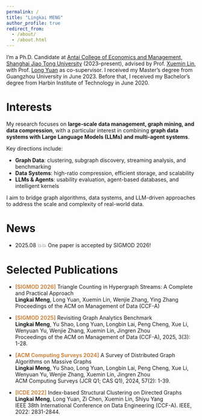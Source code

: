 ```yaml
---
permalink: /
title: "Lingkai MENG"
author_profile: true
redirect_from: 
  - /about/
  - /about.html
---
```


I’m a Ph.D. Candidate at [Antai College of Economics and Management, Shanghai Jiao Tong University](https://www.acem.sjtu.edu.cn/) (2023–present), advised by Prof. [Xuemin Lin](https://scholar.google.com/citations?user=j6rglkYAAAAJ&hl=en), with Prof. [Long Yuan](https://longyuancn.github.io/) as co-supervisor. I received my Master’s degree from Guangzhou University in June 2023. Before that, I received my Bachelor’s degree from Harbin Institute of Technology in June 2020.

Interests
======
My research focuses on **large-scale data management, graph mining, and data compression**, with a particular interest in combining **graph data systems with Large Language Models (LLMs) and multi-agent systems**.  

Key directions include:  
- **Graph Data**: clustering, subgraph discovery, streaming analysis, and benchmarking  
- **Data Systems**: high-ratio compression, efficient storage, and scalability  
- **LLMs & Agents**: usability evaluation, agent-based databases, and intelligent kernels  

I aim to bridge graph algorithms, data systems, and LLM-driven approaches to address the scale and complexity of real-world data.



News
======
- 2025.08 💥💥 One paper is accepted by SIGMOD 2026!

Selected Publications
======

- <span style="color:#CD853F; font-weight:bold">**[SIGMOD 2026]**</span> Triangle Counting in Hypergraph Streams: A Complete and Practical Approach  <br>
  **Lingkai Meng**, Long Yuan, Xuemin Lin, Wenjie Zhang, Ying Zhang <br>
  Proceedings of the ACM on Management of Data (CCF-A)
  
- <span style="color:#CD853F; font-weight:bold">**[SIGMOD 2025]**</span> Revisiting Graph Analytics Benchmark   <br>
  **Lingkai Meng**, Yu Shao, Long Yuan, Longbin Lai, Peng Cheng, Xue Li, Wenyuan Yu, Wenjie Zhang, Xuemin Lin, Jingren Zhou <br>
  Proceedings of the ACM on Management of Data (CCF-A), 2025, 3(3): 1-28.

- <span style="color:#CD853F; font-weight:bold">**[ACM Computing Surveys 2024]**</span> A Survey of Distributed Graph Algorithms on Massive Graphs   <br>
  **Lingkai Meng**, Yu Shao, Long Yuan, Longbin Lai, Peng Cheng, Xue Li, Wenyuan Yu, Wenjie Zhang, Xuemin Lin, Jingren Zhou <br>
  ACM Computing Surveys (JCR Q1; CAS Q1), 2024, 57(2): 1-39.

- <span style="color:#CD853F; font-weight:bold">**[ICDE 2022]**</span> Index-based Structural Clustering on Directed Graphs  <br>
  **Lingkai Meng**, Long Yuan, Zi Chen, Xuemin Lin, Shiyu Yang <br>
  IEEE 38th International Conference on Data Engineering (CCF-A). IEEE, 2022: 2831-2844.
